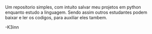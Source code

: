 Um repositorio simples, com intuito salvar meu projetos em python enquanto estudo a linguagem. Sendo assim outros estudantes podem baixar e
ler os codigos, para auxiliar eles tambem.

-K3inn
